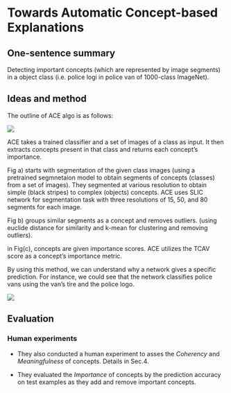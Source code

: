 # Towards Automatic Concept-based Explanations

## One-sentence summary

Detecting important concepts (which are represented by image segments) in a object class (i.e. police logi in police van of 1000-class ImageNet).

## Ideas and method


The outline of ACE algo is as follows:

![](https://github.com/luulinh90s/paper-review-interpretable-machine-learning/blob/master/images/ACE.PNG)

ACE takes a trained classifier and a set of
images of a class as input. It then extracts concepts present in that class and returns each concept’s
importance.

Fig a) starts with segmentation of the given class images (using a pretrained segmnetaion model to obtain segments of concepts (classes) from a set of images). They segmented at various resolution to obtain simple (black stripes) to complex (objects) concepts.
ACE uses SLIC network for segmentation task with three resolutions of 15, 50, and 80 segments for each image.

Fig b) groups similar segments as a concept and removes outliers. (using euclide distance for similarity and k-mean for clustering and removing outliers).

in Fig(c), concepts are given importance scores. ACE utilizes the TCAV score as a concept’s importance metric. 

By using this method, we can understand why a network gives a specific prediction. For instance, we could see that the network classifies
police vans using the van’s tire and the police logo.

![](https://github.com/luulinh90s/paper-review-interpretable-machine-learning/blob/master/images/ACE_exp1.PNG)

## Evaluation

### Human experiments

- They also conducted a human experiment to asses the *Coherency* and *Meaningfulness* of concepts. Details in Sec.4.

- They evaluated the *Importance* of concepts by the prediction accuracy on test examples as they add and remove important concepts.


